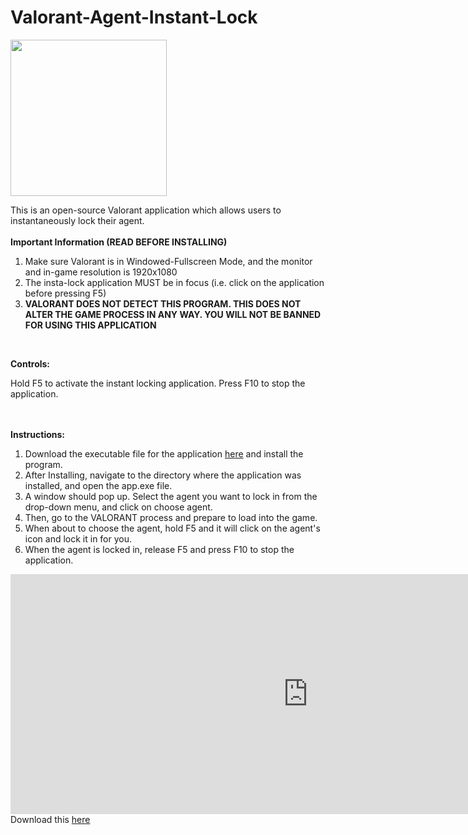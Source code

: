 # Valorant-Agent-Instant-Lock

<img src='https://images-wixmp-ed30a86b8c4ca887773594c2.wixmp.com/f/c78bc3fc-9f08-47ca-81ae-d89055c7ec49/de08sil-acd5ae6a-6081-40d9-b024-bb8847cd8d07.png?token=eyJ0eXAiOiJKV1QiLCJhbGciOiJIUzI1NiJ9.eyJzdWIiOiJ1cm46YXBwOiIsImlzcyI6InVybjphcHA6Iiwib2JqIjpbW3sicGF0aCI6IlwvZlwvYzc4YmMzZmMtOWYwOC00N2NhLTgxYWUtZDg5MDU1YzdlYzQ5XC9kZTA4c2lsLWFjZDVhZTZhLTYwODEtNDBkOS1iMDI0LWJiODg0N2NkOGQwNy5wbmcifV1dLCJhdWQiOlsidXJuOnNlcnZpY2U6ZmlsZS5kb3dubG9hZCJdfQ.6bFbB6Sk0V-3TqFFPpJG21cHy_39-hGLKHJbg3KDk8Y' width=250 length=250>

This is an open-source Valorant application which allows users to instantaneously lock their agent.
<br>
<br>
<b>Important Information (READ BEFORE INSTALLING)</b>
<ol>
  <li>Make sure Valorant is in Windowed-Fullscreen Mode, and the monitor and in-game resolution is 1920x1080</li>
  <li>The insta-lock application MUST be in focus (i.e. click on the application before pressing F5)</li>
  <li><b>VALORANT DOES NOT DETECT THIS PROGRAM. THIS DOES NOT ALTER THE GAME PROCESS IN ANY WAY. YOU WILL NOT BE BANNED FOR USING THIS APPLICATION</b></li>
</ol>

<br>

<b>Controls: </b>
<p>Hold F5 to activate the instant locking application. Press F10 to stop the application. </p>
<br>
<br>
<b>Instructions: </b>
<ol>
  <li>Download the executable file for the application <a href='https://bit.ly/2ThyEux'>here</a> and install the program.</li>
  <li>After Installing, navigate to the directory where the application was installed, and open the app.exe file.</li>
  <li>A window should pop up. Select the agent you want to lock in from the drop-down menu, and click on choose agent.</li>
  <li>Then, go to the VALORANT process and prepare to load into the game.</li>
  <li>When about to choose the agent, hold F5 and it will click on the agent's icon and lock it in for you. </li>
  <li>When the agent is locked in, release F5 and press F10 to stop the application.</li>
</ol>  

<iframe width="952" height="384" src="https://www.youtube.com/embed/9XcIKOjNOGc" title="YouTube video player" frameborder="0" allow="accelerometer; autoplay; clipboard-write; encrypted-media; gyroscope; picture-in-picture" allowfullscreen></iframe>

<br>
Download this <a href='https://bit.ly/2ThyEux'>here</a>
